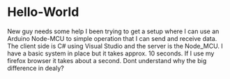 # Hello-World
New guy needs some help
I been trying to get a setup where I can use an Arduino Node-MCU to simple operation that I can send and receive data. The client side is C# using Visual Studio and the server is the Node_MCU. I have a basic system in place but it takes approx. 10 seconds. If I use my firefox browser it takes about a second. Dont understand why the big difference in dealy?
